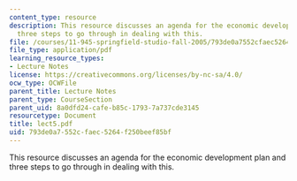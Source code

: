 ```yaml
---
content_type: resource
description: This resource discusses an agenda for the economic development plan and
  three steps to go through in dealing with this.
file: /courses/11-945-springfield-studio-fall-2005/793de0a7552cfaec5264f250beef85bf_lect5.pdf
file_type: application/pdf
learning_resource_types:
- Lecture Notes
license: https://creativecommons.org/licenses/by-nc-sa/4.0/
ocw_type: OCWFile
parent_title: Lecture Notes
parent_type: CourseSection
parent_uid: 8a0dfd24-cafe-b85c-1793-7a737cde3145
resourcetype: Document
title: lect5.pdf
uid: 793de0a7-552c-faec-5264-f250beef85bf
---
```

This resource discusses an agenda for the economic development plan and three steps to go through in dealing with this.